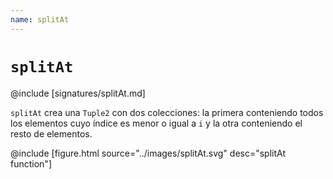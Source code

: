 ```yaml
---
name: splitAt
---
```


# `splitAt`

@include [signatures/splitAt.md]

`splitAt` crea una `Tuple2` con dos colecciones: la primera conteniendo todos los elementos cuyo índice es menor o igual a `i` y la otra conteniendo el resto de elementos.

@include [figure.html source="../images/splitAt.svg" desc="splitAt function"]
